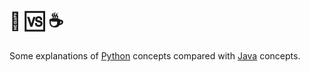 # :snake: :vs: :coffee: 

Some explanations of [Python](https://www.python.org) concepts compared with [Java](https://docs.oracle.com/javase/8/docs/technotes/guides/language/index.html) concepts. 
